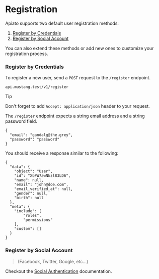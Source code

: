# Registration

Apiato supports two default user registration methods:

1. [Register by Credentials](https://apiato.io/docs/security/registration#register-by-credentials)
2. [Register by Social Account](https://apiato.io/docs/security/registration#register-by-social-account)

You can also extend these methods or add new ones to customize your registration process.

### Register by Credentials[​](https://apiato.io/docs/security/registration#register-by-credentials) <a href="#register-by-credentials" id="register-by-credentials"></a>

To register a new user, send a `POST` request to the `/register` endpoint.

```
api.mustang.test/v1/register
```

Tip

Don't forget to add `Accept: application/json` header to your request.

The `/register` endpoint expects a string email address and a string password field.

```
{
  "email": "gandalg@the.grey",
  "password": "password"
}
```

You should receive a response similar to the following:

```
{
  "data": {
    "object": "User",
    "id": "XbPW7awNkzl83LD6",
    "name": null,
    "email": "john@doe.com",
    "email_verified_at": null,
    "gender": null,
    "birth": null
  },
  "meta": {
    "include": [
        "roles",
        "permissions"
    ],
    "custom": []
  }
}
```

### Register by Social Account[​](https://apiato.io/docs/security/registration#register-by-social-account) <a href="#register-by-social-account" id="register-by-social-account"></a>

> (Facebook, Twitter, Google, etc...)

Checkout the [Social Authentication](https://apiato.io/docs/pacakges/social-authentication) documentation.
